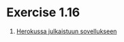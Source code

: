 # Exercise 1.16

1) [Herokussa julkaistuun sovellukseen](https://av-docker-example.herokuapp.com/presses)